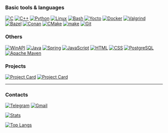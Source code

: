 ### Basic tools & languages

[![C](https://img.shields.io/badge/C-0c0b1b?style=for-the-badge&logo=c&logoColor=a8b9cc)](https://github.com/PotatoCoder228)
[![C++](https://img.shields.io/badge/C++-0c0b1b?style=for-the-badge&logo=c%2B%2B&logoColor=ee82ee)](https://github.com/PotatoCoder228)
[![Python](https://img.shields.io/badge/Python-0c0b1b?style=for-the-badge&logo=python&logoColor=ffff00)](https://github.com/PotatoCoder228)
[![Linux](https://img.shields.io/static/v1?style=for-the-badge&message=Linux&color=0B0A1A&logo=Linux&logoColor=ffffff&label=)](https://github.com/PotatoCoder228)
[![Bash](https://img.shields.io/static/v1?style=for-the-badge&message=Bash&color=0B0A1A&logo=GNU+Bash&logoColor=808080&label=)](https://github.com/PotatoCoder228)
[![Yocto](https://img.shields.io/badge/Yocto-0c0b1b?style=for-the-badge&logo=yocto&logoColor=61dbfb)](https://github.com/PotatoCoder228)
[![Docker](https://img.shields.io/badge/Docker-0c0b1b?style=for-the-badge&logo=docker&logoColor=61dbfb)](https://github.com/PotatoCoder228)
[![Valgrind](https://img.shields.io/badge/Valgrind-0c0b1b?style=for-the-badge&logo=valgrind&logoColor=a8b9cc)](https://github.com/PotatoCoder228)
[![Bazel](https://img.shields.io/badge/Bazel-0c0b1b?style=for-the-badge&logo=Bazel&logoColor=white)](https://github.com/PotatoCoder228)
[![Conan](https://img.shields.io/badge/Conan-0c0b1b?style=for-the-badge&logo=Conan&logoColor=pink)](https://github.com/PotatoCoder228)
[![CMake](https://img.shields.io/badge/CMake-0c0b1b?style=for-the-badge&logo=cmake&logoColor=white)](https://github.com/PotatoCoder228)
[![make](https://img.shields.io/badge/make-0c0b1b?style=for-the-badge&logo=make&logoColor=white)](https://github.com/PotatoCoder228)
[![Git](https://img.shields.io/badge/Git-0c0b1b?style=for-the-badge&logo=Git&logoColor=FF4500)](https://github.com/PotatoCoder228)


### Others
[![WinAPI](https://img.shields.io/static/v1?style=for-the-badge&message=WinAPI&color=0B0A1A&logo=Microsoft&logoColor=4169E1&label=)](https://github.com/PotatoCoder228)
[![Java](https://img.shields.io/badge/java-%230B0A1A.svg?style=for-the-badge&logo=openjdk&logoColor=red)](https://github.com/PotatoCoder228)
[![Spring](https://img.shields.io/badge/Spring-0c0b1b?style=for-the-badge&logo=spring&logoColor=5fb92e)](https://github.com/PotatoCoder228)
[![JavaScript](https://img.shields.io/badge/JavaScript-0c0b1b?style=for-the-badge&logo=javascript&logoColor=f7e018)](https://github.com/PotatoCoder228)
[![HTML](https://img.shields.io/badge/HTML-0c0b1b?style=for-the-badge&logo=html5&logoColor=e54c21)](https://github.com/PotatoCoder228)
[![CSS](https://img.shields.io/badge/CSS-0c0b1b?style=for-the-badge&logo=css3&logoColor=214ce5)](https://github.com/PotatoCoder228)
[![PostgreSQL](https://img.shields.io/badge/PostgreSQL-0c0b1b?style=for-the-badge&logo=postgresql&logoColor=2f6792)](https://github.com/PotatoCoder228)
[![Apache Maven](https://img.shields.io/badge/Apache%20Maven-0c0b1b?style=for-the-badge&logo=Apache+Maven&logoColor=FF7F50&message=Apache+Maven)](https://github.com/PotatoCoder228)

### Projects
[![Project Card](https://github-readme-stats.vercel.app/api/pin/?username=PotatoCoder228&repo=solo&theme=radical&show_owner=true)](https://github.com/PotatoCoder228/solo)
[![Project Card](https://github-readme-stats.vercel.app/api/pin/?username=PotatoCoder228&repo=Secure-Messenger&theme=radical&show_owner=true)](https://github.com/PotatoCoder228/Secure-Messenger)

---

### Contacts
[![Telegram](https://img.shields.io/badge/Telegram-0c0b1b?style=for-the-badge&logo=telegram&logoColor=1d9bd7)](https://t.me/Toksik_s_VT)
[![Gmail](https://img.shields.io/badge/Gmail-0c0b1b?style=for-the-badge&logo=gmail&logoColor=red)](mailto:sasha.atalyan@gmail.com)

[![Stats](https://github-readme-stats.vercel.app/api?username=PotatoCoder228&theme=radical)](https://github.com/PotatoCoder228)

[![Top Langs](https://github-readme-stats.vercel.app/api/top-langs/?username=PotatoCoder228&layout=compact&theme=radical)](https://github.com/PotatoCoder228)
